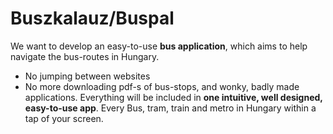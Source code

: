 # Buszkalauz/Buspal

We want to develop an easy-to-use **bus application**, which aims to help navigate the bus-routes in Hungary. 
- No jumping between websites
- No more downloading pdf-s of bus-stops, and wonky, badly made applications. 
Everything will be included in **one intuitive, well designed, easy-to-use app**. Every Bus, tram, train and metro in Hungary within a tap of your screen.